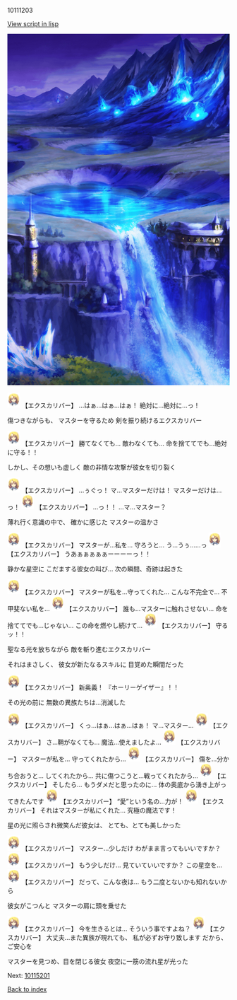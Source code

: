 10111203

[View script in lisp](../scripts/10111203.txt)

![highland_night.png](../images/backgrounds/highland_night.png)

<img src="../images/units/101111.png" alt="101111.png" height="34"/>
【エクスカリバー】
…はぁ…はぁ…はぁ！
絶対に…絶対に…っ！

傷つきながらも、
マスターを守るため
剣を振り続けるエクスカリバー

<img src="../images/units/101111.png" alt="101111.png" height="34"/>
【エクスカリバー】
勝てなくても…
敵わなくても…
命を捨ててでも…絶対に守る！！

しかし、その想いも虚しく
敵の非情な攻撃が彼女を切り裂く

<img src="../images/units/101111.png" alt="101111.png" height="34"/>
【エクスカリバー】
…ぅぐっ！
マ…マスターだけは！
マスターだけは…っ！

<img src="../images/units/101111.png" alt="101111.png" height="34"/>
【エクスカリバー】
…っ！！
…マ…マスター？

薄れ行く意識の中で、
確かに感じた
マスターの温かさ

<img src="../images/units/101111.png" alt="101111.png" height="34"/>
【エクスカリバー】
マスターが…私を…
守ろうと…
う…うぅ……っ

<img src="../images/units/101111.png" alt="101111.png" height="34"/>
【エクスカリバー】
うあぁぁぁぁぁーーーーっ！！

静かな星空に
こだまする彼女の叫び…
次の瞬間、奇跡は起きた

<img src="../images/units/101111.png" alt="101111.png" height="34"/>
【エクスカリバー】
マスターが私を…守ってくれた…
こんな不完全で…
不甲斐ない私を…

<img src="../images/units/101111.png" alt="101111.png" height="34"/>
【エクスカリバー】
誰も…マスターに触れさせない…
命を捨ててでも…じゃない…
この命を燃やし続けて…

<img src="../images/units/101111.png" alt="101111.png" height="34"/>
【エクスカリバー】
守るッ！！

聖なる光を放ちながら
敵を斬り進むエクスカリバー

それはまさしく、
彼女が新たなるスキルに
目覚めた瞬間だった

<img src="../images/units/101111.png" alt="101111.png" height="34"/>
【エクスカリバー】
新奥義！
『ホーリーゲイザー』！！

その光の前に
無数の異族たちは…消滅した

<img src="../images/units/101111.png" alt="101111.png" height="34"/>
【エクスカリバー】
くっ…はぁ…はぁ…はぁ！
マ…マスター…

<img src="../images/units/101111.png" alt="101111.png" height="34"/>
【エクスカリバー】
さ…鞘がなくても…
魔法…使えましたよ…

<img src="../images/units/101111.png" alt="101111.png" height="34"/>
【エクスカリバー】
マスターが私を…
守ってくれたから…

<img src="../images/units/101111.png" alt="101111.png" height="34"/>
【エクスカリバー】
傷を…分かち合おうと…
してくれたから…
共に傷つこうと…戦ってくれたから…

<img src="../images/units/101111.png" alt="101111.png" height="34"/>
【エクスカリバー】
そしたら…
もうダメだと思ったのに…
体の奥底から湧き上がってきたんです

<img src="../images/units/101111.png" alt="101111.png" height="34"/>
【エクスカリバー】
“愛”という名の…力が！

<img src="../images/units/101111.png" alt="101111.png" height="34"/>
【エクスカリバー】
それはマスターが私にくれた…
究極の魔法です！

星の光に照らされ微笑んだ彼女は、
とても、とても美しかった

<img src="../images/units/101111.png" alt="101111.png" height="34"/>
【エクスカリバー】
マスター…少しだけ
わがまま言ってもいいですか？

<img src="../images/units/101111.png" alt="101111.png" height="34"/>
【エクスカリバー】
もう少しだけ…
見ていていいですか？
この星空を…

<img src="../images/units/101111.png" alt="101111.png" height="34"/>
【エクスカリバー】
だって、こんな夜は…
もう二度とないかも知れないから

彼女がこつんと
マスターの肩に頭を乗せた

<img src="../images/units/101111.png" alt="101111.png" height="34"/>
【エクスカリバー】
今を生きるとは…
そういう事ですよね？

<img src="../images/units/101111.png" alt="101111.png" height="34"/>
【エクスカリバー】
大丈夫…また異族が現れても、
私が必ずお守り致します
だから、ご安心を

マスターを見つめ、目を閉じる彼女
夜空に一筋の流れ星が光った


Next: [10115201](10115201.md)

[Back to index](index.md)
